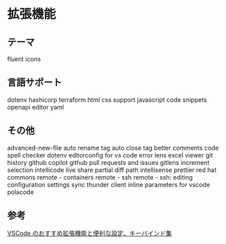 # 拡張機能

## テーマ

fluent icons

## 言語サポート

dotenv
hashicorp terraform
html css support
javascript code snippets
openapi editor
yaml

## その他

advanced-new-file
auto rename tag
auto close tag
better comments
code spell checker
dotenv
editorconfig for vs code
error lens
excel viewer
git history
github copilot
github pull requests and issues
gitlens
increment selection
intellicode
live share
partial diff
path intellisense
prettier
red hat commons
remote - containers
remote - ssh
remote - ssh: editing configuration
settings sync
thunder client
inline parameters for vscode
polacode

## 参考

[VSCode のおすすめ拡張機能と便利な設定、キーバインド集](https://zenn.dev/ruru/articles/396265425c9740)
